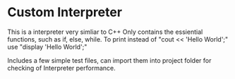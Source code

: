 # Custom Interpreter
This is a interpreter very simliar to C++
Only contains the essiential functions, such as if, else, while.
To print instead of "cout << 'Hello World';" use "display 'Hello World';"

Includes a few simple test files, can import them into project folder for checking of Interpreter performance.
